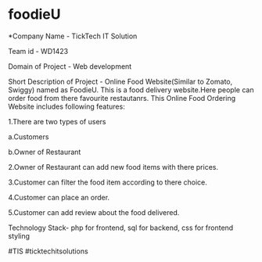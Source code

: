 # foodieU
*Company Name - TickTech IT Solution

Team id - WD1423

Domain of Project - Web development

Short Description of Project -  Online Food Website(Similar to Zomato, Swiggy) named as FoodieU. This is a food delivery website.Here people can order food from there favourite restautanrs.
This  Online Food Ordering Website includes following features:

1.There are two types of users

  a.Customers
  
  b.Owner of Restaurant
  
  
2.Owner of Restaurant can add new food items with there prices.

3.Customer can filter the food item according to there choice.

4.Customer can place an order.

5.Customer can add review about the food delivered.

Technology Stack- php for frontend,
                  sql for backend,
                  css for frontend styling

#TIS #ticktechitsolutions
